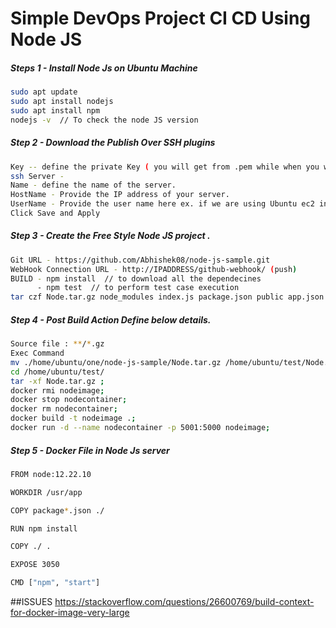 # Simple DevOps Project CI CD Using Node JS 


##### Steps 1 - Install Node Js on Ubuntu Machine 

``` sh 
sudo apt update
sudo apt install nodejs
sudo apt install npm
nodejs -v  // To check the node JS version 
```

##### Step 2 -  Download the Publish Over SSH plugins 

``` sh
Key -- define the private Key ( you will get from .pem while when you will open as text file)
ssh Server - 
Name - define the name of the server.
HostName - Provide the IP address of your server.
UserName - Provide the user name here ex. if we are using Ubuntu ec2 instance then username is ubuntu
Click Save and Apply 
```
##### Step 3 -  Create the Free Style Node JS project .
``` sh 
Git URL - https://github.com/Abhishek08/node-js-sample.git
WebHook Connection URL - http://IPADDRESS/github-webhook/ (push)
BUILD - npm install  // to download all the dependecines 
      - npm test  // to perform test case execution 
tar czf Node.tar.gz node_modules index.js package.json public app.json     
```
##### Step 4 - Post Build Action Define below details.
``` sh 
Source file : **/*.gz 
Exec Command 
mv ./home/ubuntu/one/node-js-sample/Node.tar.gz /home/ubuntu/test/Node.tar.gz;
cd /home/ubuntu/test/
tar -xf Node.tar.gz ;
docker rmi nodeimage;
docker stop nodecontainer;
docker rm nodecontainer;
docker build -t nodeimage .;
docker run -d --name nodecontainer -p 5001:5000 nodeimage;
```
##### Step 5 - Docker File in Node Js server 
``` sh 
FROM node:12.22.10

WORKDIR /usr/app

COPY package*.json ./

RUN npm install

COPY ./ .

EXPOSE 3050

CMD ["npm", "start"]
```

##ISSUES https://stackoverflow.com/questions/26600769/build-context-for-docker-image-very-large
